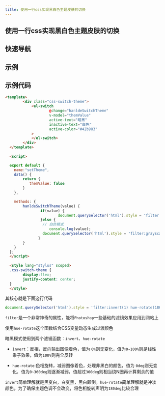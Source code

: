 ```yaml
---
title: 使用一行css实现黑白色主题皮肤的切换
---
```


## 使用一行css实现黑白色主题皮肤的切换

## 快速导航

<TOC />

## 示例

<exampleskill-setTheme />


## 示例代码

```html
<template>
        <div class="css-switch-theme">
            <el-switch
                    @change="hanldeSwitchTheme"
                    v-model="themValue"
                    active-text="暗黑"
                    inactive-text="白色"
                    active-color="#42b983"
            >
            </el-switch>
        </div>
  </template>
  
  <script>

  export default {
    name:"setTheme",
    data() {
        return {
           themValue: false   
        }
    },

    methods: {
        hanldeSwitchTheme(value) {
                if(value) {
                        document.querySelector('html').style = 'filter:invert(1) hue-rotate(180deg);transition:all 300ms';
                }else {
                 // 白色模式
                    console.log(value);
                 document.querySelector('html').style = 'filter:grayscale(0);transition:all 300ms';
               }
        }
    }
  };
  </script>
  
  <style lang="stylus" scoped>
  .css-switch-theme {
        display:flex;
        justify-content: center;
  }
  </style>
```

其核心就是下面这行代码

```js
document.querySelector('html').style = 'filter:invert(1) hue-rotate(180deg);';
```
`filter`是一个非常神奇的属性，能将`Photoshop`一些基础的滤镜效果应用到网站上

使用`hue-rotate`这个函数结合CSS变量动态生成过渡颜色

暗黑模式使用到两个滤镜函数：`invert`、`hue-rotate`

* `invert`：反相，反向输出图像着色，值为 `0%`则无变化，值为`0~100%`则是线性乘子效果，值为`100%`则完全反转

* `hue-rotate`:色相旋转，减弱图像着色，处理非黑白的颜色，值为 `0deg`则无变化，值为`0~360deg`则逐渐减弱，值超过`360deg`则相当绕N圈再计算剩余的值

`invert`简单理解就是黑变白，白变黑，黑白颠倒。`hue-rotate`简单理解就是冲淡颜色。为了确保主题色调不会改变，将色相旋转声明为`180deg`比较合理

<footer-FooterLink :isShareLink="false" :isDaShang="true" />
